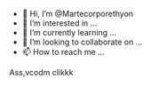 - 👋 Hi, I’m @Martecorporethyon
- 👀 I’m interested in ...
- 🌱 I’m currently learning ...
- 💞️ I’m looking to collaborate on ...
- 📫 How to reach me ...

<!---
Martecorporethyon/Martecorporethyon is a ✨ special ✨ repository because its `README.md` (this file) appears on your GitHub profile.
You can click the Preview link to take a look at your changes.
--->
Ass,vcodm clikkk
